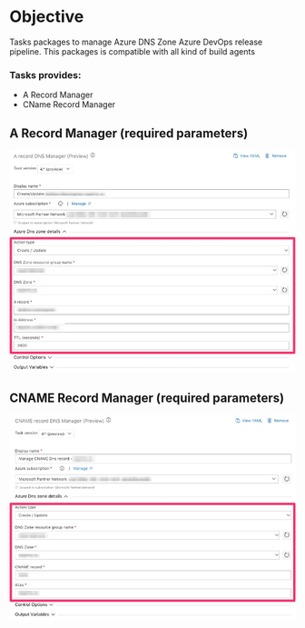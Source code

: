 # Objective

Tasks packages to manage Azure DNS Zone Azure DevOps release pipeline.
This packages is compatible with all kind of build agents

### Tasks provides:
- A Record Manager
- CName Record Manager

## A Record Manager (required parameters)
![ARecord_Task_inputs](img/ARecord_v4.jpg)

## CNAME Record Manager (required parameters)
![CNAMERecord_Task_inputs](img/cnameRecord_v4.jpg)
